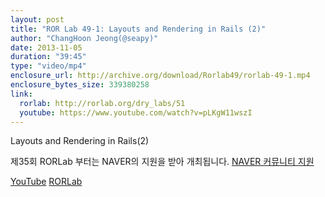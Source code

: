 ```yaml
---
layout: post
title: "ROR Lab 49-1: Layouts and Rendering in Rails (2)"
author: "ChangHoon Jeong(@seapy)"
date: 2013-11-05
duration: "39:45"
type: "video/mp4"
enclosure_url: http://archive.org/download/Rorlab49/rorlab-49-1.mp4
enclosure_bytes_size: 339380258
link:
  rorlab: http://rorlab.org/dry_labs/51
  youtube: https://www.youtube.com/watch?v=pLKgW11wszI
---
```


<p>Layouts and Rendering in Rails(2)</p>

<p>제35회 RORLab 부터는 NAVER의 지원을 받아 개최됩니다. <a href="http://developer.naver.com/wiki/pages/Community">NAVER 커뮤니티 지원</a></p>

<div class="btn-group">
  <a class="btn btn-default btn-xs" href="{{ page.link.youtube }}">YouTube</a>
  <a class="btn btn-default btn-xs" href="{{ page.link.rorlab }}">RORLab</a>
</div>